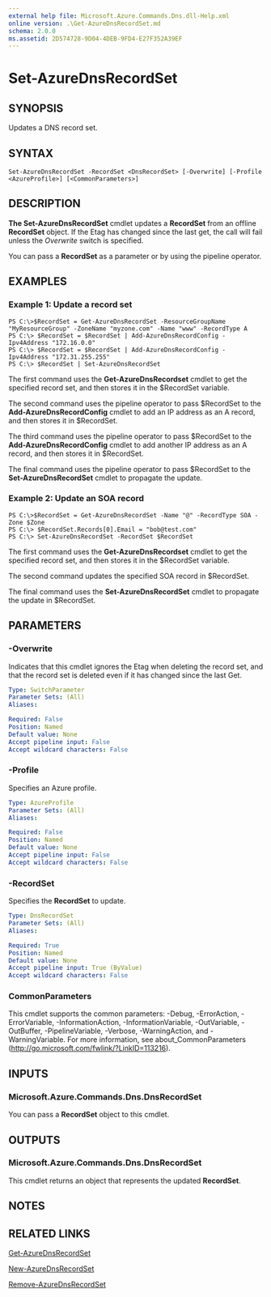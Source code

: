 ```yaml
---
external help file: Microsoft.Azure.Commands.Dns.dll-Help.xml
online version: .\Get-AzureDnsRecordSet.md
schema: 2.0.0
ms.assetid: 2D574728-9D04-4DEB-9FD4-E27F352A39EF
---
```


# Set-AzureDnsRecordSet

## SYNOPSIS
Updates a DNS record set.

## SYNTAX

```
Set-AzureDnsRecordSet -RecordSet <DnsRecordSet> [-Overwrite] [-Profile <AzureProfile>] [<CommonParameters>]
```

## DESCRIPTION
**The Set-AzureDnsRecordSet** cmdlet updates a **RecordSet** from an offline **RecordSet** object.
If the Etag has changed since the last get, the call will fail unless the *Overwrite* switch is specified.

You can pass a **RecordSet** as a parameter or by using the pipeline operator.

## EXAMPLES

### Example 1: Update a record set
```
PS C:\>$RecordSet = Get-AzureDnsRecordSet -ResourceGroupName "MyResourceGroup" -ZoneName "myzone.com" -Name "www" -RecordType A
PS C:\> $RecordSet = $RecordSet | Add-AzureDnsRecordConfig -Ipv4Address "172.16.0.0"
PS C:\> $RecordSet = $RecordSet | Add-AzureDnsRecordConfig -Ipv4Address "172.31.255.255"
PS C:\> $RecordSet | Set-AzureDnsRecordSet
```

The first command uses the **Get-AzureDnsRecordset** cmdlet to get the specified record set, and then stores it in the $RecordSet variable.

The second command uses the pipeline operator to pass $RecordSet to the **Add-AzureDnsRecordConfig** cmdlet to add an IP address as an A record, and then stores it in $RecordSet.

The third command uses the pipeline operator to pass $RecordSet to the **Add-AzureDnsRecordConfig** cmdlet to add another IP address as an A record, and then stores it in $RecordSet.

The final command uses the pipeline operator to pass $RecordSet to the **Set-AzureDnsRecordSet** cmdlet to propagate the update.

### Example 2: Update an SOA record
```
PS C:\>$RecordSet = Get-AzureDnsRecordSet -Name "@" -RecordType SOA -Zone $Zone
PS C:\> $RecordSet.Records[0].Email = "bob@test.com"
PS C:\> Set-AzureDnsRecordSet -RecordSet $RecordSet
```

The first command uses the **Get-AzureDnsRecordset** cmdlet to get the specified record set, and then stores it in the $RecordSet variable.

The second command updates the specified SOA record in $RecordSet.

The final command uses the **Set-AzureDnsRecordSet** cmdlet to propagate the update in $RecordSet.

## PARAMETERS

### -Overwrite
Indicates that this cmdlet ignores the Etag when deleting the record set, and that the record set is deleted even if it has changed since the last Get.

```yaml
Type: SwitchParameter
Parameter Sets: (All)
Aliases: 

Required: False
Position: Named
Default value: None
Accept pipeline input: False
Accept wildcard characters: False
```

### -Profile
Specifies an Azure profile.

```yaml
Type: AzureProfile
Parameter Sets: (All)
Aliases: 

Required: False
Position: Named
Default value: None
Accept pipeline input: False
Accept wildcard characters: False
```

### -RecordSet
Specifies the **RecordSet** to update.

```yaml
Type: DnsRecordSet
Parameter Sets: (All)
Aliases: 

Required: True
Position: Named
Default value: None
Accept pipeline input: True (ByValue)
Accept wildcard characters: False
```

### CommonParameters
This cmdlet supports the common parameters: -Debug, -ErrorAction, -ErrorVariable, -InformationAction, -InformationVariable, -OutVariable, -OutBuffer, -PipelineVariable, -Verbose, -WarningAction, and -WarningVariable. For more information, see about_CommonParameters (http://go.microsoft.com/fwlink/?LinkID=113216).

## INPUTS

### Microsoft.Azure.Commands.Dns.DnsRecordSet
You can pass a **RecordSet** object to this cmdlet.

## OUTPUTS

### Microsoft.Azure.Commands.Dns.DnsRecordSet
This cmdlet returns an object that represents the updated **RecordSet**.

## NOTES

## RELATED LINKS

[Get-AzureDnsRecordSet](.\Get-AzureDnsRecordSet.md)

[New-AzureDnsRecordSet](.\New-AzureDnsRecordSet.md)

[Remove-AzureDnsRecordSet](.\Remove-AzureDnsRecordSet.md)


